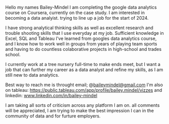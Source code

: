 Hello my names Bailey-Mindel
I am completing the google data analytics course on Coursera, currently on the case study.
I am interested in becoming a data analyist. trying to line up a job for the start of 2024.

I have strong analytical thinking skills as well as excellent research and trouble shooting skills that I use everyday at my job. 
Sufficient knowledge in Excel, SQL and Tableau I've learned from googles data analytics course, and I know how to work well in groups from years of playing team sports and having to do countless colaborative projects in high-school and trades school.

I currently work at a tree nursery full-time to make ends meet, but I want a job that can further my career as a data analyst and refine my skills, as I am still new to data analytics. 

Best way to reach me is throught email; @baileymindel@gmail.com
I'm also on tableau: https://public.tableau.com/app/profile/bailey.mindel/vizzes
and linkedin: www.linkedin.com/in/bailey-mindel

I am taking all sorts of criticism across any platform I am on. all comments will be appreciated, I am trying to make the best impression I can in the community of data and for furture employers.

